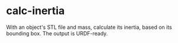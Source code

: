 # calc-inertia
With an object's STL file and mass, calculate its inertia, based on its bounding box. The output is URDF-ready.
